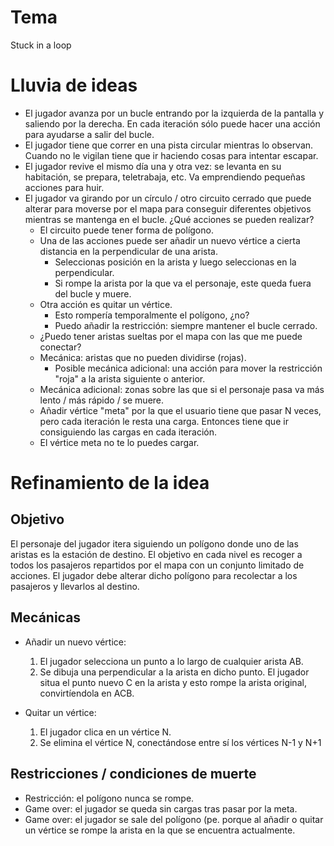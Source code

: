 # Tema

Stuck in a loop

# Lluvia de ideas

- El jugador avanza por un bucle entrando por la izquierda de la pantalla y saliendo por la derecha. En cada iteración sólo puede hacer una acción para ayudarse a salir del bucle.
- El jugador tiene que correr en una pista circular mientras lo observan. Cuando no le vigilan tiene que ir haciendo cosas para intentar escapar.
- El jugador revive el mismo día una y otra vez: se levanta en su habitación, se prepara, teletrabaja, etc. Va emprendiendo pequeñas acciones para huir.
- El jugador va girando por un círculo / otro circuito cerrado que puede alterar para moverse por el mapa para conseguir diferentes objetivos mientras se mantenga en el bucle. ¿Qué acciones se pueden realizar?
    - El circuito puede tener forma de polígono.
    - Una de las acciones puede ser añadir un nuevo vértice a cierta distancia en la perpendicular de una arista.
        - Seleccionas posición en la arista y luego seleccionas en la perpendicular.
        - Si rompe la arista por la que va el personaje, este queda fuera del bucle y muere.
    - Otra acción es quitar un vértice.
        - Esto rompería temporalmente el polígono, ¿no?
        - Puedo añadir la restricción: siempre mantener el bucle cerrado.
    - ¿Puedo tener aristas sueltas por el mapa con las que me puede conectar?
    - Mecánica: aristas que no pueden dividirse (rojas).
        - Posible mecánica adicional: una acción para mover la restricción "roja" a la arista siguiente o anterior.
    - Mecánica adicional: zonas sobre las que si el personaje pasa va más lento / más rápido / se muere.
    - Añadir vértice "meta" por la que el usuario tiene que pasar N veces, pero cada iteración le resta una carga. Entonces tiene que ir consiguiendo las cargas en cada iteración.
    - El vértice meta no te lo puedes cargar.

# Refinamiento de la idea

## Objetivo

El personaje del jugador itera siguiendo un polígono donde uno de las aristas es la estación de destino. El objetivo en cada nivel es recoger a todos los pasajeros repartidos por el mapa con un conjunto limitado de acciones. El jugador debe alterar dicho polígono para recolectar a los pasajeros y llevarlos al destino.

## Mecánicas

- Añadir un nuevo vértice:
    1. El jugador selecciona un punto a lo largo de cualquier arista AB.
    2. Se dibuja una perpendicular a la arista en dicho punto. El jugador situa el punto nuevo C en la arista y esto rompe la arista original, convirtíendola en ACB.

- Quitar un vértice:
    1. El jugador clica en un vértice N.
    2. Se elimina el vértice N, conectándose entre sí los vértices N-1 y N+1

## Restricciones / condiciones de muerte

- Restricción: el polígono nunca se rompe.
- Game over: el jugador se queda sin cargas tras pasar por la meta.
- Game over: el jugador se sale del polígono (pe. porque al añadir o quitar un vértice se rompe la arista en la que se encuentra actualmente.


